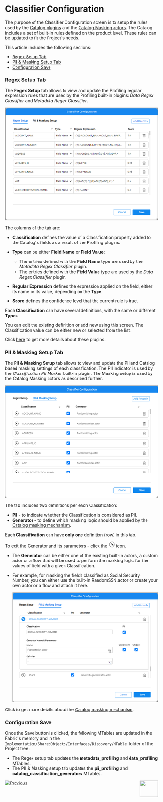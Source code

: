 # Classifier Configuration

The purpose of the Classifier Configuration screen is to setup the rules used by the [Catalog plugins](04_plugin_framework.md#built-in-plugins) and the [Catalog Masking actors](11_catalog_masking.md). The Catalog includes a set of built-in rules defined on the product level. These rules can be updated to fit the Project's needs. 

This article includes the following sections:

* [Regex Setup Tab](10_classifier_configuration.md#regex-setup-tab)
* [PII & Masking Setup Tab](10_classifier_configuration.md#pii--masking-setup-tab)
* [Configuration Save](10_classifier_configuration.md#configuration-save)

### Regex Setup Tab

The **Regex Setup** tab allows to view and update the Profiling regular expression rules that are used by the Profiling built-in plugins: *Data Regex Classifier* and *Metadata Regex Classifier*. 

<img src="images/classifier.png" style="zoom: 67%;" />

The columns of the tab are:

* **Classification** defines the value of a Classification property added to the Catalog's fields as a result of the Profiling plugins. 

* **Type** can be either **Field Name** or **Field Value**:
  * The entries defined with the **Field Name** type are used by the *Metadata Regex Classifier* plugin.
  * The entries defined with the **Field Value** type are used by the *Data Regex Classifier* plugin.
* **Regular Expression** defines the expression applied on the field, either its name or its value, depending on the **Type**.
* **Score** defines the confidence level that the current rule is true. 

Each **Classification** can have several definitions, with the same or different **Types**.

You can edit the existing definition or add new using this screen. The Classification value can be either new or selected from the list.

Click [here](04_plugin_framework.md#built-in-plugins) to get more details about these plugins. 

### PII & Masking Setup Tab

The **PII & Masking Setup** tab allows to view and update the PII and Catalog based masking settings of each classification. The PII indicator is used by the *Classification PII Marker* built-in plugin. The Masking setup is used by the Catalog Masking actors as described further. 

<img src="images/classifier_pii_masking.png" style="zoom: 67%;" />

The tab includes two definitions per each Classification:

* **PII** - to indicate whether the Classification is considered as PII. 
* **Generator** - to define which masking logic should be applied by the [Catalog masking mechanism](09_build_artifacts.md#catalog-masking).

Each **Classification** can have **only one** definition (row) in this tab.

To edit the Generator and its parameters - click the <img src="images/edit_masking.png" style="zoom: 80%;" /> icon.

* The **Generator** can be either one of the existing built-in actors, a custom actor or a flow that will be used to perform the masking logic for the values of field with a given Classification.

* For example, for masking the fields classified as Social Security Number, you can either use the built-in RandomSSN.actor or create your own actor or a flow and attach it here.

  <img src="images/classifier_pii_masking_edit.png" style="zoom: 67%;" />

Click to get more details about the [Catalog masking mechanism](09_build_artifacts.md#catalog-masking).

### Configuration Save

Once the Save button is clicked, the following MTables are updated in the Fabric's memory and in the ```Implementation/SharedObjects/Interfaces/Discovery/MTable ```folder of the Project tree:

* The Regex setup tab updates the **metadata_profiling** and **data_profiling** MTables.
* The PII & Masking setup tab updates the **pii_profiling** and **catalog_classification_generators** MTables.



[![Previous](/articles/images/Previous.png)](08_search_catalog.md)[<img align="right" width="60" height="54" src="/articles/images/Next.png">](11_catalog_masking.md) 

